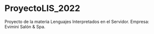 # ProyectoLIS_2022
Proyecto de la materia Lenguajes Interpretados en el Servidor. Empresa: Evimini Salón &amp; Spa. 
